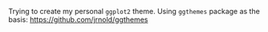 Trying to create my personal `ggplot2` theme.
Using `ggthemes` package as the basis: https://github.com/jrnold/ggthemes
